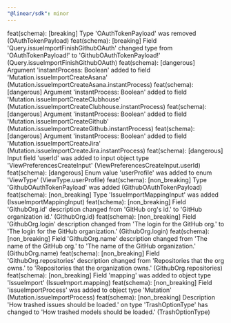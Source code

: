 ```yaml
---
"@linear/sdk": minor
---
```

  
feat(schema): [breaking] Type 'OAuthTokenPayload' was removed (OAuthTokenPayload)
feat(schema): [breaking] Field 'Query.issueImportFinishGithubOAuth' changed type from 'OAuthTokenPayload!' to 'GithubOAuthTokenPayload!' (Query.issueImportFinishGithubOAuth)
feat(schema): [dangerous] Argument 'instantProcess: Boolean' added to field 'Mutation.issueImportCreateAsana' (Mutation.issueImportCreateAsana.instantProcess)
feat(schema): [dangerous] Argument 'instantProcess: Boolean' added to field 'Mutation.issueImportCreateClubhouse' (Mutation.issueImportCreateClubhouse.instantProcess)
feat(schema): [dangerous] Argument 'instantProcess: Boolean' added to field 'Mutation.issueImportCreateGithub' (Mutation.issueImportCreateGithub.instantProcess)
feat(schema): [dangerous] Argument 'instantProcess: Boolean' added to field 'Mutation.issueImportCreateJira' (Mutation.issueImportCreateJira.instantProcess)
feat(schema): [dangerous] Input field 'userId' was added to input object type 'ViewPreferencesCreateInput' (ViewPreferencesCreateInput.userId)
feat(schema): [dangerous] Enum value 'userProfile' was added to enum 'ViewType' (ViewType.userProfile)
feat(schema): [non_breaking] Type 'GithubOAuthTokenPayload' was added (GithubOAuthTokenPayload)
feat(schema): [non_breaking] Type 'IssueImportMappingInput' was added (IssueImportMappingInput)
feat(schema): [non_breaking] Field 'GithubOrg.id' description changed from 'GitHub org's id.' to 'GitHub organization id.' (GithubOrg.id)
feat(schema): [non_breaking] Field 'GithubOrg.login' description changed from 'The login for the GitHub org.' to 'The login for the GitHub organization.' (GithubOrg.login)
feat(schema): [non_breaking] Field 'GithubOrg.name' description changed from 'The name of the GitHub org.' to 'The name of the GitHub organization.' (GithubOrg.name)
feat(schema): [non_breaking] Field 'GithubOrg.repositories' description changed from 'Repositories that the org owns.' to 'Repositories that the organization owns.' (GithubOrg.repositories)
feat(schema): [non_breaking] Field 'mapping' was added to object type 'IssueImport' (IssueImport.mapping)
feat(schema): [non_breaking] Field 'issueImportProcess' was added to object type 'Mutation' (Mutation.issueImportProcess)
feat(schema): [non_breaking] Description 'How trashed issues should be loaded.' on type 'TrashOptionType' has changed to 'How trashed models should be loaded.' (TrashOptionType)